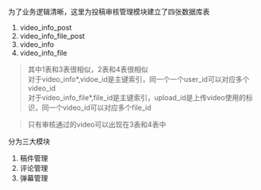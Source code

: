 为了业务逻辑清晰，这里为投稿审核管理模块建立了四张数据库表<br>
1. video_info_post
2. video_info_file_post
3. video_info
4. video_info_file
> 其中1表和3表很相似，2表和4表很相似<br>
> 对于video_info*,vidoe_id是主键索引，同一个一个user_id可以对应多个video_id<br>
> 对于video_info_file*,file_id是主键索引，upload_id是上传video使用的标识，同一个video_id可以对应多个file_id

> 只有审核通过的video可以出现在3表和4表中

分为三大模块
1. 稿件管理
2. 评论管理
3. 弹幕管理
